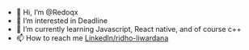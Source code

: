 - 👋 Hi, I’m @Redoqx
- 👀 I’m interested in Deadline
- 🌱 I’m currently learning Javascript, React native, and of course c++<!-- - 💞️ I’m looking to collaborate on MyTubes -->
- 📫 How to reach me [LinkedIn/ridho-liwardana](https://www.linkedin.com/in/ridho-liwardana-787b7b219/)

<!---
Redoqx/Redoqx is a ✨ special ✨ repository because its `README.md` (this file) appears on your GitHub profile.
You can click the Preview link to take a look at your changes.
--->

